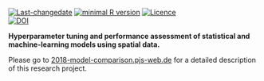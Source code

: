 
[![Last-changedate](https://img.shields.io/badge/last%20change-2019--05--23-brightgreen.svg)](https://github.com/pat-s/pathogen-modeling/commits/master)
[![minimal R
version](https://img.shields.io/badge/R%3E%3D-3.5.0-brightgreen.svg)](https://cran.r-project.org/)
[![Licence](https://img.shields.io/github/license/mashape/apistatus.svg)](http://choosealicense.com/licenses/mit/)  
[![DOI](https://zenodo.org/badge/DOI/10.5281/zenodo.2582969.svg)](https://doi.org/10.5281/zenodo.2582969)

**Hyperparameter tuning and performance assessment of statistical and
machine-learning models using spatial data.**

Please go to
[2018-model-comparison.pjs-web.de](2018-model-comparison.pjs-web.de) for
a detailed description of this research project.
